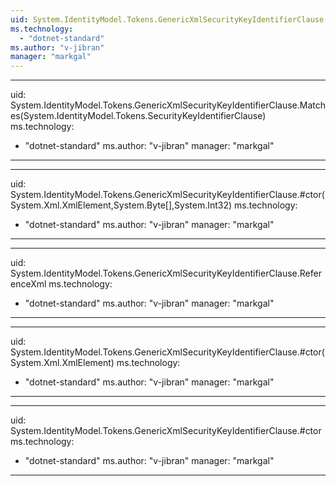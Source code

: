 ```yaml
---
uid: System.IdentityModel.Tokens.GenericXmlSecurityKeyIdentifierClause
ms.technology: 
  - "dotnet-standard"
ms.author: "v-jibran"
manager: "markgal"
---
```


---
uid: System.IdentityModel.Tokens.GenericXmlSecurityKeyIdentifierClause.Matches(System.IdentityModel.Tokens.SecurityKeyIdentifierClause)
ms.technology: 
  - "dotnet-standard"
ms.author: "v-jibran"
manager: "markgal"
---

---
uid: System.IdentityModel.Tokens.GenericXmlSecurityKeyIdentifierClause.#ctor(System.Xml.XmlElement,System.Byte[],System.Int32)
ms.technology: 
  - "dotnet-standard"
ms.author: "v-jibran"
manager: "markgal"
---

---
uid: System.IdentityModel.Tokens.GenericXmlSecurityKeyIdentifierClause.ReferenceXml
ms.technology: 
  - "dotnet-standard"
ms.author: "v-jibran"
manager: "markgal"
---

---
uid: System.IdentityModel.Tokens.GenericXmlSecurityKeyIdentifierClause.#ctor(System.Xml.XmlElement)
ms.technology: 
  - "dotnet-standard"
ms.author: "v-jibran"
manager: "markgal"
---

---
uid: System.IdentityModel.Tokens.GenericXmlSecurityKeyIdentifierClause.#ctor
ms.technology: 
  - "dotnet-standard"
ms.author: "v-jibran"
manager: "markgal"
---
